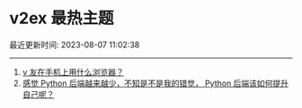 # v2ex 最热主题

最近更新时间: 2023-08-07 11:02:38

--- 
1. [v 友在手机上用什么浏览器？](https://www.v2ex.com/t/962891) 
2. [感觉 Python 后端越来越少，不知是不是我的错觉， Python 后端该如何提升自己呢？](https://www.v2ex.com/t/962899) 
